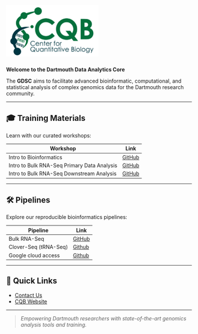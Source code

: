 # <img src="img/cqb_logo.jpg" width="250" height="140" alt="CQB Logo"> 


**Welcome to the Dartmouth Data Analytics Core**

The **GDSC** aims to facilitate advanced bioinformatic, computational, and statistical analysis of complex genomics data for the Dartmouth research community.  



---

## 🎓 Training Materials

Learn with our curated workshops:

| Workshop | Link |
|----------|------|
| Intro to Bioinformatics | [GitHub](https://github.com/Dartmouth-Data-Analytics-Core/Bioinformatics_workshop-2024) |
| Intro to Bulk RNA-Seq Primary Data Analysis | [GitHub](https://github.com/Dartmouth-Data-Analytics-Core/RNA-seq-Primary-Data-Analysis-workshop-June-2022) |
| Intro to Bulk RNA-Seq Downstream Analysis | [GitHub](https://github.com/Dartmouth-Data-Analytics-Core/RNA-seq-Differential-Expression-workshop-June-2022) |

---

## 🛠 Pipelines

Explore our reproducible bioinformatics pipelines:

| Pipeline | Link |
|----------|------|
| Bulk RNA-Seq | [GitHub](https://github.com/Dartmouth-Data-Analytics-Core/DAC-RNAseq-pipeline) |
| Clover-Seq (tRNA-Seq) | [Github](https://github.com/Dartmouth-Data-Analytics-Core/GDSC-clover-Seq/tree/main) |
| Google cloud access| [Github](https://github.com/Dartmouth-Data-Analytics-Core/GoogleCloudAccess) |

---

## 🌟 Quick Links

- [Contact Us](mailto:GDSC@groups.dartmouth.edu)
- [CQB Website](https://sites.dartmouth.edu/cqb/)

---

> *Empowering Dartmouth researchers with state-of-the-art genomics analysis tools and training.*


